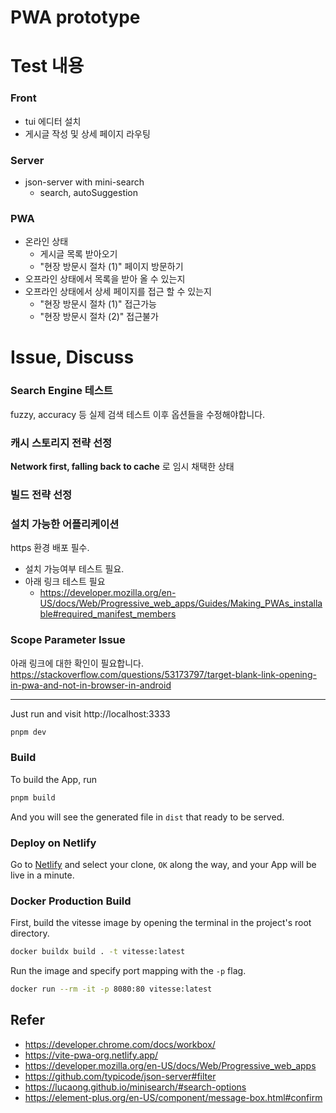 # PWA prototype

# Test 내용
### Front
- tui 에디터 설치
- 게시글 작성 및 상세 페이지 라우팅
### Server
- json-server with mini-search
  - search, autoSuggestion
### PWA
- 온라인 상태
  - 게시글 목록 받아오기
  - "현장 방문시 절차 (1)" 페이지 방문하기
- 오프라인 상태에서 목록을 받아 올 수 있는지
- 오프라인 상태에서 상세 페이지를 접근 할 수 있는지
  - "현장 방문시 절차 (1)" 접근가능
  - "현장 방문시 절차 (2)" 접근불가

# Issue, Discuss
### Search Engine 테스트
fuzzy, accuracy 등 실제 검색 테스트 이후 옵션들을 수정해야합니다.

### 캐시 스토리지 전략 선정
__Network first, falling back to cache__ 로 임시 채택한 상태


### 빌드 전략 선정
### 설치 가능한 어플리케이션
https 환경 배포 필수.
- 설치 가능여부 테스트 필요.
- 아래 링크 테스트 필요
  - https://developer.mozilla.org/en-US/docs/Web/Progressive_web_apps/Guides/Making_PWAs_installable#required_manifest_members

### Scope Parameter Issue
아래 링크에 대한 확인이 필요합니다.
https://stackoverflow.com/questions/53173797/target-blank-link-opening-in-pwa-and-not-in-browser-in-android

----- 
Just run and visit http://localhost:3333

```bash
pnpm dev
```

### Build

To build the App, run

```bash
pnpm build
```

And you will see the generated file in `dist` that ready to be served.

### Deploy on Netlify

Go to [Netlify](https://app.netlify.com/start) and select your clone, `OK` along the way, and your App will be live in a minute.

### Docker Production Build

First, build the vitesse image by opening the terminal in the project's root directory.

```bash
docker buildx build . -t vitesse:latest
```

Run the image and specify port mapping with the `-p` flag.

```bash
docker run --rm -it -p 8080:80 vitesse:latest
```


## Refer
- https://developer.chrome.com/docs/workbox/
- https://vite-pwa-org.netlify.app/
- https://developer.mozilla.org/en-US/docs/Web/Progressive_web_apps
- https://github.com/typicode/json-server#filter
- https://lucaong.github.io/minisearch/#search-options
- https://element-plus.org/en-US/component/message-box.html#confirm
